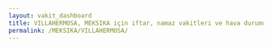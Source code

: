 ```yaml
---
layout: vakit_dashboard
title: VILLAHERMOSA, MEKSIKA için iftar, namaz vakitleri ve hava durumu - ilçe/eyalet seç
permalink: /MEKSIKA/VILLAHERMOSA/
---
```


<script type="text/javascript">
  var GLOBAL_COUNTRY = 'MEKSIKA';
  var GLOBAL_CITY = 'VILLAHERMOSA';
  var GLOBAL_STATE = '';
  var lat = 72;
  var lon = 21;
</script>
